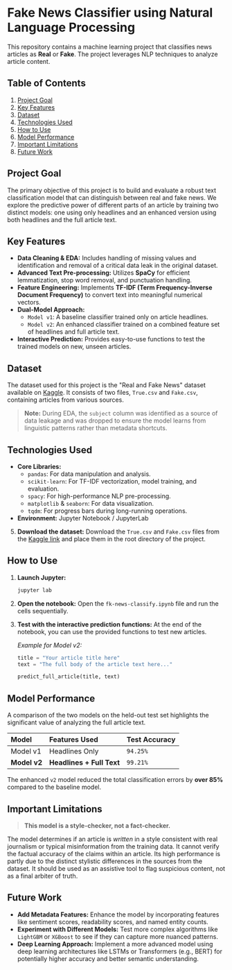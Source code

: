 # Fake News Classifier using Natural Language Processing


This repository contains a machine learning project that classifies news articles as **Real** or **Fake**. The project leverages NLP techniques to analyze article content.

## Table of Contents
1. [Project Goal](#project-goal)
2. [Key Features](#key-features)
3. [Dataset](#dataset)
4. [Technologies Used](#technologies-used)
6. [How to Use](#how-to-use)
7. [Model Performance](#model-performance)
8. [Important Limitations](#important-limitations)
9. [Future Work](#future-work)

## Project Goal
The primary objective of this project is to build and evaluate a robust text classification model that can distinguish between real and fake news. We explore the predictive power of different parts of an article by training two distinct models: one using only headlines and an enhanced version using both headlines and the full article text.

## Key Features
- **Data Cleaning & EDA:** Includes handling of missing values and identification and removal of a critical data leak in the original dataset.
- **Advanced Text Pre-processing:** Utilizes **SpaCy** for efficient lemmatization, stop word removal, and punctuation handling.
- **Feature Engineering:** Implements **TF-IDF (Term Frequency-Inverse Document Frequency)** to convert text into meaningful numerical vectors.
- **Dual-Model Approach:**
    - `Model v1`: A baseline classifier trained only on article headlines.
    - `Model v2`: An enhanced classifier trained on a combined feature set of headlines and full article text.
- **Interactive Prediction:** Provides easy-to-use functions to test the trained models on new, unseen articles.

## Dataset
The dataset used for this project is the "Real and Fake News" dataset available on [Kaggle](https://www.kaggle.com/datasets/clmentbisaillon/fake-and-real-news-dataset). It consists of two files, `True.csv` and `Fake.csv`, containing articles from various sources.

> **Note:** During EDA, the `subject` column was identified as a source of data leakage and was dropped to ensure the model learns from linguistic patterns rather than metadata shortcuts.

## Technologies Used
- **Core Libraries:**
    - `pandas`: For data manipulation and analysis.
    - `scikit-learn`: For TF-IDF vectorization, model training, and evaluation.
    - `spacy`: For high-performance NLP pre-processing.
    - `matplotlib` & `seaborn`: For data visualization.
    - `tqdm`: For progress bars during long-running operations.
- **Environment:** Jupyter Notebook / JupyterLab


5.  **Download the dataset:**
    Download the `True.csv` and `Fake.csv` files from the [Kaggle link](https://www.kaggle.com/datasets/clmentbisaillon/fake-and-real-news-dataset) and place them in the root directory of the project.

## How to Use
1.  **Launch Jupyter:**
    ```bash
    jupyter lab
    ```
2.  **Open the notebook:**
    Open the `fk-news-classify.ipynb` file and run the cells sequentially.

3.  **Test with the interactive prediction functions:**
    At the end of the notebook, you can use the provided functions to test new articles.

    *Example for Model v2:*
    ```python
    title = "Your article title here"
    text = "The full body of the article text here..."

    predict_full_article(title, text)
    ```

## Model Performance

A comparison of the two models on the held-out test set highlights the significant value of analyzing the full article text.

| Model | Features Used | Test Accuracy |
| :--- | :--- | :--- |
| Model v1 | Headlines Only | `94.25%` |
| **Model v2** | **Headlines + Full Text** | `99.21%` |

The enhanced `v2` model reduced the total classification errors by **over 85%** compared to the baseline model.

## Important Limitations
> **This model is a style-checker, not a fact-checker.**

The model determines if an article is *written* in a style consistent with real journalism or typical misinformation from the training data. It cannot verify the factual accuracy of the claims within an article. Its high performance is partly due to the distinct stylistic differences in the sources from the dataset. It should be used as an assistive tool to flag suspicious content, not as a final arbiter of truth.

## Future Work
- **Add Metadata Features:** Enhance the model by incorporating features like sentiment scores, readability scores, and named entity counts.
- **Experiment with Different Models:** Test more complex algorithms like `LightGBM` or `XGBoost` to see if they can capture more nuanced patterns.
- **Deep Learning Approach:** Implement a more advanced model using deep learning architectures like LSTMs or Transformers (e.g., BERT) for potentially higher accuracy and better semantic understanding.